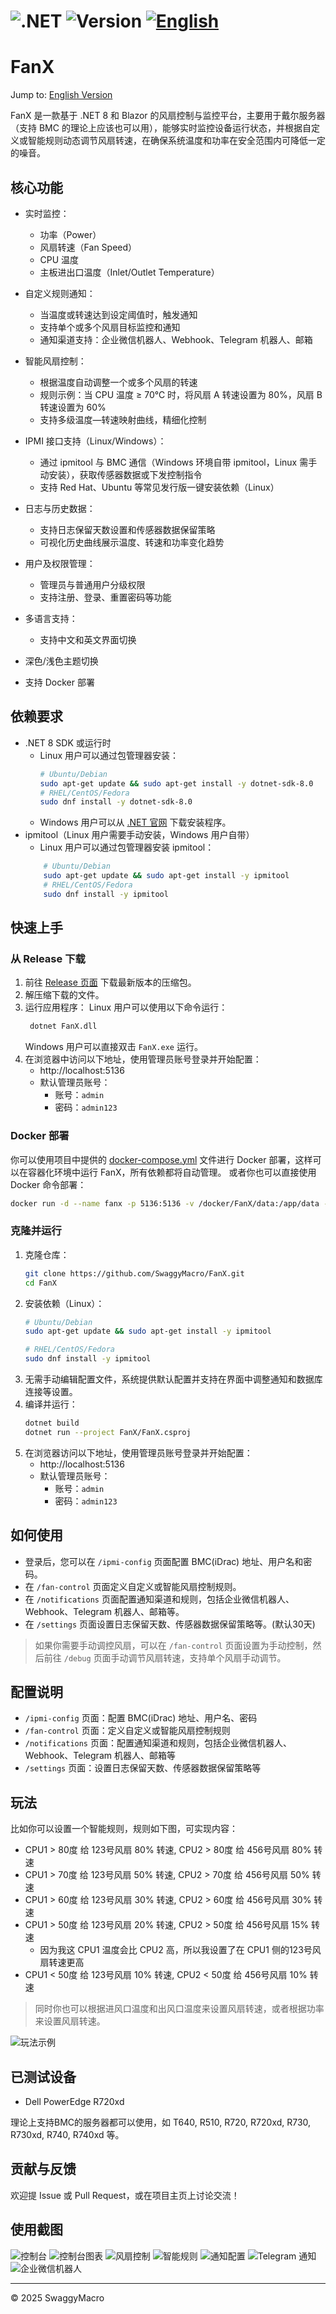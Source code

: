 ﻿# ![.NET](https://img.shields.io/badge/.NET-8.0-blue) ![Version](https://img.shields.io/badge/version-1.0.0-brightgreen) [![English](https://img.shields.io/badge/EN-README-blue)](README_EN.md)
# FanX

Jump to: [English Version](README_EN.md)

FanX 是一款基于 .NET 8 和 Blazor 的风扇控制与监控平台，主要用于戴尔服务器（支持 BMC 的理论上应该也可以用），能够实时监控设备运行状态，并根据自定义或智能规则动态调节风扇转速，在确保系统温度和功率在安全范围内可降低一定的噪音。

## 核心功能

- 实时监控：
  - 功率（Power）
  - 风扇转速（Fan Speed）
  - CPU 温度
  - 主板进出口温度（Inlet/Outlet Temperature）

- 自定义规则通知：
  - 当温度或转速达到设定阈值时，触发通知
  - 支持单个或多个风扇目标监控和通知
  - 通知渠道支持：企业微信机器人、Webhook、Telegram 机器人、邮箱

- 智能风扇控制：
  - 根据温度自动调整一个或多个风扇的转速
  - 规则示例：当 CPU 温度 ≥ 70℃ 时，将风扇 A 转速设置为 80%，风扇 B 转速设置为 60%
  - 支持多级温度—转速映射曲线，精细化控制

- IPMI 接口支持（Linux/Windows）：
  - 通过 ipmitool 与 BMC 通信（Windows 环境自带 ipmitool，Linux 需手动安装），获取传感器数据或下发控制指令
  - 支持 Red Hat、Ubuntu 等常见发行版一键安装依赖（Linux）

- 日志与历史数据：
  - 支持日志保留天数设置和传感器数据保留策略
  - 可视化历史曲线展示温度、转速和功率变化趋势

- 用户及权限管理：
  - 管理员与普通用户分级权限
  - 支持注册、登录、重置密码等功能

- 多语言支持：
  - 支持中文和英文界面切换

- 深色/浅色主题切换
- 支持 Docker 部署


## 依赖要求
- .NET 8 SDK 或运行时
  - Linux 用户可以通过包管理器安装：
    ```bash
    # Ubuntu/Debian
    sudo apt-get update && sudo apt-get install -y dotnet-sdk-8.0
    # RHEL/CentOS/Fedora
    sudo dnf install -y dotnet-sdk-8.0
    ```
  - Windows 用户可以从 [.NET 官网](https://dotnet.microsoft.com/download/dotnet/8.0) 下载安装程序。
- ipmitool（Linux 用户需要手动安装，Windows 用户自带）
    - Linux 用户可以通过包管理器安装 ipmitool：
    ```bash
        # Ubuntu/Debian
        sudo apt-get update && sudo apt-get install -y ipmitool
        # RHEL/CentOS/Fedora
        sudo dnf install -y ipmitool
    ```

## 快速上手
### 从 Release 下载
1. 前往 [Release 页面](https://github.com/SwaggyMacro/FanX/releases) 下载最新版本的压缩包。
2. 解压缩下载的文件。
3. 运行应用程序：
   Linux 用户可以使用以下命令运行：
   ```bash
    dotnet FanX.dll
    ```
   Windows 用户可以直接双击 `FanX.exe` 运行。
4. 在浏览器中访问以下地址，使用管理员账号登录并开始配置：
    - http://localhost:5136
    - 默认管理员账号：
      - 账号：`admin`
      - 密码：`admin123`

### Docker 部署
你可以使用项目中提供的 [docker-compose.yml](docker-compose.yml) 文件进行 Docker 部署，这样可以在容器化环境中运行 FanX，所有依赖都将自动管理。
或者你也可以直接使用 Docker 命令部署：
```bash
docker run -d --name fanx -p 5136:5136 -v /docker/FanX/data:/app/data -v /docker/FanX/logs:/app/logs realswaggymacro/fanx:latest
```
   
### 克隆并运行
1. 克隆仓库：
   ```bash
   git clone https://github.com/SwaggyMacro/FanX.git
   cd FanX
   ```
2. 安装依赖（Linux）：
   ```bash
   # Ubuntu/Debian
   sudo apt-get update && sudo apt-get install -y ipmitool

   # RHEL/CentOS/Fedora
   sudo dnf install -y ipmitool
   ```
3. 无需手动编辑配置文件，系统提供默认配置并支持在界面中调整通知和数据库连接等设置。
4. 编译并运行：
   ```bash
   dotnet build
   dotnet run --project FanX/FanX.csproj
   ```
5. 在浏览器访问以下地址，使用管理员账号登录并开始配置：
    - http://localhost:5136
    - 默认管理员账号：
      - 账号：`admin`
      - 密码：`admin123`

## 如何使用
- 登录后，您可以在 `/ipmi-config` 页面配置 BMC(iDrac) 地址、用户名和密码。
- 在 `/fan-control` 页面定义自定义或智能风扇控制规则。
- 在 `/notifications` 页面配置通知渠道和规则，包括企业微信机器人、Webhook、Telegram 机器人、邮箱等。
- 在 `/settings` 页面设置日志保留天数、传感器数据保留策略等。(默认30天)
> 如果你需要手动调控风扇，可以在 `/fan-control` 页面设置为手动控制，然后前往 `/debug` 页面手动调节风扇转速，支持单个风扇手动调节。

## 配置说明

- `/ipmi-config` 页面：配置 BMC(iDrac) 地址、用户名、密码
- `/fan-control` 页面：定义自定义或智能风扇控制规则
- `/notifications` 页面：配置通知渠道和规则，包括企业微信机器人、Webhook、Telegram 机器人、邮箱等
- `/settings` 页面：设置日志保留天数、传感器数据保留策略等


## 玩法

比如你可以设置一个智能规则，规则如下图，可实现内容：
- CPU1 > 80度 给 123号风扇 80% 转速, CPU2 > 80度 给 456号风扇 80% 转速
- CPU1 > 70度 给 123号风扇 50% 转速, CPU2 > 70度 给 456号风扇 50% 转速
- CPU1 > 60度 给 123号风扇 30% 转速, CPU2 > 60度 给 456号风扇 30% 转速
- CPU1 > 50度 给 123号风扇 20% 转速, CPU2 > 50度 给 456号风扇 15% 转速
  - 因为我这 CPU1 温度会比 CPU2 高，所以我设置了在 CPU1 侧的123号风扇转速更高
- CPU1 < 50度 给 123号风扇 10% 转速, CPU2 < 50度 给 456号风扇 10% 转速

> 同时你也可以根据进风口温度和出风口温度来设置风扇转速，或者根据功率来设置风扇转速。

![玩法示例](Screenshot/screenshot_smart_rule_example.png)

## 已测试设备
- Dell PowerEdge R720xd

理论上支持BMC的服务器都可以使用，如 T640, R510, R720, R720xd, R730, R730xd, R740, R740xd 等。

## 贡献与反馈

欢迎提 Issue 或 Pull Request，或在项目主页上讨论交流！

## 使用截图
![控制台](Screenshot/screenshot_dashboard_cn.png)
![控制台图表](Screenshot/screenshot_dashboard_chart_cn.png)
![风扇控制](Screenshot/screenshot_fancontrol_cn.png)
![智能规则](Screenshot/screenshot_smart_rule_cn.png)
![通知配置](Screenshot/screenshot_notification_cn.png)
![Telegram 通知](Screenshot/screenshot_tg.png)
![企业微信机器人](Screenshot/screenshot_wecom.png)

---

© 2025 SwaggyMacro
